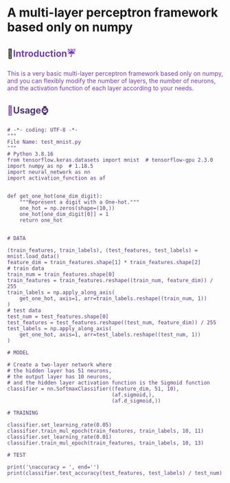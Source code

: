 # A multi-layer perceptron framework based only on numpy

## :feet:<font color=#783CB4>Introduction:umbrella:
This is a very basic multi-layer perceptron framework based only on numpy, and you can flexibly modify the number of layers, the number of neurons, and the activation function of each layer according to your needs.
## :crystal_ball:<font color=#52367B>Usage:watch:
```
# -*- coding: UTF-8 -*-
"""
File Name: test_mnist.py
"""
# Python 3.8.16
from tensorflow.keras.datasets import mnist  # tensorflow-gpu 2.3.0
import numpy as np  # 1.18.5
import neural_network as nn
import activation_function as af


def get_one_hot(one_dim_digit):
    """Represent a digit with a One-hot."""
    one_hot = np.zeros(shape=(10,))
    one_hot[one_dim_digit[0]] = 1
    return one_hot


# DATA

(train_features, train_labels), (test_features, test_labels) = mnist.load_data()
feature_dim = train_features.shape[1] * train_features.shape[2]
# train data
train_num = train_features.shape[0]
train_features = train_features.reshape((train_num, feature_dim)) / 255
train_labels = np.apply_along_axis(
    get_one_hot, axis=1, arr=train_labels.reshape((train_num, 1))
)
# test data
test_num = test_features.shape[0]
test_features = test_features.reshape((test_num, feature_dim)) / 255
test_labels = np.apply_along_axis(
    get_one_hot, axis=1, arr=test_labels.reshape((test_num, 1))
)

# MODEL

# Create a two-layer network where
# the hidden layer has 51 neurons,
# the output layer has 10 neurons,
# and the hidden layer activation function is the Sigmoid function
classifier = nn.SoftmaxClassifier((feature_dim, 51, 10),
                                  (af.sigmoid,),
                                  (af.d_sigmoid,))

# TRAINING

classifier.set_learning_rate(0.05)
classifier.train_mul_epoch(train_features, train_labels, 10, 11)
classifier.set_learning_rate(0.01)
classifier.train_mul_epoch(train_features, train_labels, 10, 13)

# TEST

print('\naccuracy = ', end='')
print(classifier.test_accuracy(test_features, test_labels) / test_num)

```
